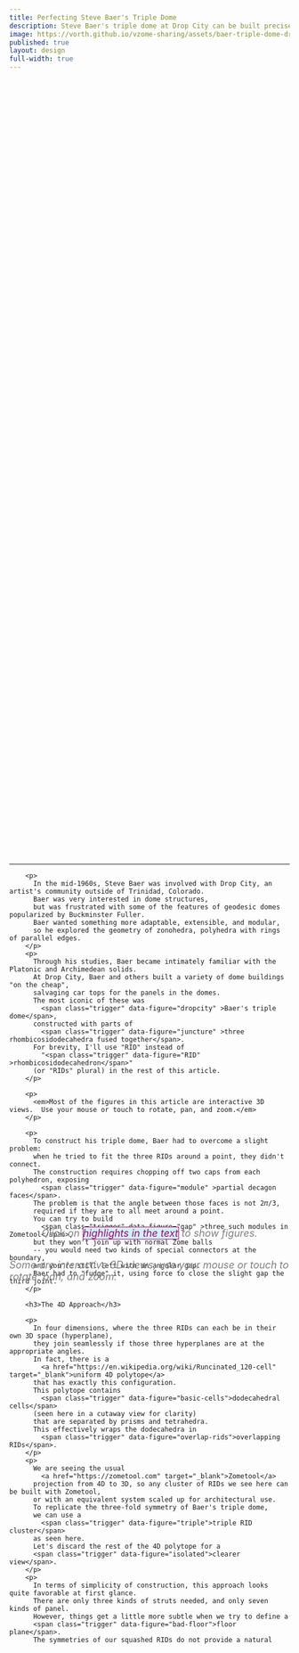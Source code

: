 ```yaml
---
title: Perfecting Steve Baer's Triple Dome
description: Steve Baer's triple dome at Drop City can be built precisely with real Zometool struts, as a particular subset of a projected H4 polytope.	 Three alternatives are discussed.
image: https://vorth.github.io/vzome-sharing/assets/baer-triple-dome-drop-city.jpg
published: true
layout: design
full-width: true
---
```


  <style>

    .intro-header .page-heading h1 {
      font-size: 2rem;
    }
      
    #main-body {
      user-select: none;
      min-height: 70dvh;
      display: grid;
      grid-template-columns: 3fr 5fr;
      grid-template-areas:
        "instruction canvas";
    }

    .safe-grid-item {
      width: 100%;
      height: 100%;
      position: relative;
    }

    .centered-scroller {
      height: 100%;
      width: 100%;
      position: relative;
      overflow: auto;
    }

    .scroller-content {
      position: absolute;
      inset: 0;
      margin: auto;
    }

    .no-scroll {
      overflow: hidden;
    }

    #figures {
      grid-area: canvas;
      width: 100%;
      height: 100%;
      border-block-start: 1px solid gray;
    }

    #hint {
      display: flex;
      flex-direction: column;
      justify-content: center;
      align-items: center;
      margin: auto;
      font-size: large;
      font-style: italic;
      height: 100%;
      color: gray;
    }

    #viewer {
      width: 100%;
      height: 100%
    }

    #prose {
      grid-area: instruction;
      border-block-start: 1px solid gray;
    }

    #buttons {
      grid-area: buttons;
      display: grid;
      grid-template-columns: 1fr 1fr;
      margin-block-start: 8px;
      margin-inline-end: 8px;
    }

    button {
      font-size: xx-large;
    }

    .trigger {
      background-color: rgb(204, 242, 254);
      color: rgb(172, 1, 103);
      border: 0.5px solid rgb(172, 1, 103);
    }
    .trigger:hover {
      text-decoration: underline;
    }
    .trigger:not(:hover) {
      text-decoration: inherit;
    }

    img {
      display: block;
      margin: auto;
    }

    .splash {
      margin-inline: auto;
      margin-block: initial;
      margin-block-start: 4em;
    }

    .hidden {
      display: none;
    }

    @media (max-aspect-ratio: 1/1) {
      #main-body {
        grid-template-columns: 1fr;
        grid-template-rows: 1fr 1fr;
        grid-template-areas:
          "canvas"
          "instruction";
      }

      .splash {
        display: none;
      }

      h2 {
        font-size: 1.4em;
        margin-block: 0.4em;
      }

      #prose {
        margin-block-start: 8px;
      }
    }
  </style>

<div id="main-body">

  <div id="prose" class="safe-grid-item">
    <div class="centered-scroller">
      <div class="scroller-content">

        <p>
          In the mid-1960s, Steve Baer was involved with Drop City, an artist's community outside of Trinidad, Colorado.
          Baer was very interested in dome structures,
          but was frustrated with some of the features of geodesic domes popularized by Buckminster Fuller.  
          Baer wanted something more adaptable, extensible, and modular, 
          so he explored the geometry of zonohedra, polyhedra with rings of parallel edges. 
        </p>
        <p>
          Through his studies, Baer became intimately familiar with the Platonic and Archimedean solids.  
          At Drop City, Baer and others built a variety of dome buildings "on the cheap", 
          salvaging car tops for the panels in the domes.  
          The most iconic of these was 
            <span class="trigger" data-figure="dropcity" >Baer's triple dome</span>, 
          constructed with parts of
            <span class="trigger" data-figure="juncture" >three rhombicosidodecahedra fused together</span>.
          For brevity, I'll use "RID" instead of 
            "<span class="trigger" data-figure="RID" >rhombicosidodecahedron</span>"
          (or "RIDs" plural) in the rest of this article. 
        </p>

        <p>
          <em>Most of the figures in this article are interactive 3D views.  Use your mouse or touch to rotate, pan, and zoom.</em>
        </p>

        <p>
          To construct his triple dome, Baer had to overcome a slight problem:
          when he tried to fit the three RIDs around a point, they didn't connect.
          The construction requires chopping off two caps from each polyhedron, exposing
            <span class="trigger" data-figure="module" >partial decagon faces</span>.
          The problem is that the angle between those faces is not 2𝜋/3,
          required if they are to all meet around a point.
          You can try to build
            <span class="trigger" data-figure="gap" >three such modules in Zometool</span>,
          but they won't join up with normal Zome balls 
          -- you would need two kinds of special connectors at the boundary, 
          and you're still left with an angular gap.
          Baer had to "fudge" it, using force to close the slight gap the third joint.
        </p>

        <h3>The 4D Approach</h3>

        <p>
          In four dimensions, where the three RIDs can each be in their own 3D space (hyperplane),
          they join seamlessly if those three hyperplanes are at the appropriate angles.
          In fact, there is a 
            <a href="https://en.wikipedia.org/wiki/Runcinated_120-cell" target="_blank">uniform 4D polytope</a>
          that has exactly this configuration.
          This polytope contains
            <span class="trigger" data-figure="basic-cells">dodecahedral cells</span>
          (seen here in a cutaway view for clarity)
          that are separated by prisms and tetrahedra.
          This effectively wraps the dodecahedra in
            <span class="trigger" data-figure="overlap-rids">overlapping RIDs</span>.
        </p>
        <p>
          We are seeing the usual
            <a href="https://zometool.com" target="_blank">Zometool</a>
          projection from 4D to 3D, so any cluster of RIDs we see here can be built with Zometool,
          or with an equivalent system scaled up for architectural use.
          To replicate the three-fold symmetry of Baer's triple dome,
          we can use a
            <span class="trigger" data-figure="triple">triple RID cluster</span>
          as seen here.
          Let's discard the rest of the 4D polytope for a
          <span class="trigger" data-figure="isolated">clearer view</span>.
        </p>
        <p>
          In terms of simplicity of construction, this approach looks quite favorable at first glance.
          There are only three kinds of struts needed, and only seven kinds of panel.
          However, things get a little more subtle when we try to define a
          <span class="trigger" data-figure="bad-floor">floor plane</span>.
          The symmetries of our squashed RIDs do not provide a natural place to introduce
          the floor.
          Any choice we make will require very non-standard struts and panels where our structure meets the floor.
        </p>

        <h3>More Symmetry</h3>

        <p>
          How can we mitigate this problem?
          One way is to choose another projection from 4D to 3D, one that naturally
          produces a more symmetric cluster of three RID cells.
            <span class="trigger" data-figure="dodec-cells">This projection</span>
          (again shown in cutaway view)
          is the most symmetric one possible,
          with the dodecahedral cells symmetrically arranged around a central three-fold axis.
          This is still the same 4D polytope, so we get our
            <span class="trigger" data-figure="triple-rid">cluster of three RIDs</span>
          as before.
        </p>
        <p>
          Since this projection has a central plane of mirror symmetry,
          it is easy to find a good candidate for the
            <span class="trigger" data-figure="good-floor">floor plane</span>,
          with only six struts actually <em>intersecting</em> the floor plan rather than ending at it. The
            <span class="trigger" data-figure="final-design">final design</span>
          Needs only some half-length yellow struts, and even the central pole (and downspout!)
          length is easy to construct.
        </p>
        <p>
          Unfortunately, we are paying a price for this symmetry.
          Our parts inventory has ballooned, with seven kinds of struts and at least nine kinds of panels!
          Furthermore, this design really calls for strut connectors that have three-fold prismatic symmetry,
          rather than full icosahedral symmetry like Zometool balls,
          if we want to simplify our strut designs.
        </p>

        <h3>A Compromise Solution</h3>

        <p>
          We can get back to the comfortable and familiar territory of Zometool parts,
          while still having a simple floor design,
          if we reconsider the 
            <span class="trigger" data-figure="regular-plus-two">original projection</span>
          and give up on three-fold rotational symmetry.
          By selecting the 
            <span class="trigger" data-figure="asymm-cluster">central RID and two neighbors</span>,
          we once again have a mirror plane that slices exactly through the center of the cluster.
          Now we can
            <span class="trigger" data-figure="asymm-final">place our floor</span>
          in a natural way, without introducing anything more exotic that a half-blue strut.
          Our parts inventory is otherwise back to just three Zometool struts and the familiar
          Zomeball connector,
          although we now require 10 different panel shapes due to the asymmetry.
        </p>

        <h3>Conclusion</h3>

        <p>
          As with anything else, perfection turns out to be elusive,
          and tradeoffs are always required.
          Nonetheless, we have at least found three ways to construct variations on
          Baer's triple dome without compromising on exact positions.
        </p>

      </div>
    </div>
  </div>

  <div id="figures" class="safe-grid-item">
    <div class="centered-scroller">
      <div class="scroller-content no-scroll">
        <div id="hint">
          <p>
            Click on <span class="trigger">highlights in the text</span> to show figures.
          </p>
          <p>
            Some are interactive 3D views; use your mouse or touch to rotate, pan, and zoom.
          </p>
          <img class="splash" src="https://vorth.github.io/vzome-sharing/assets/baer-triple-dome-drop-city.jpg" >
        </div>
        <img id="slide" class="hidden" >
        <vzome-viewer id='viewer' scene="default scene" class="hidden"
          src="https://vorth.github.io/vzome-sharing/2024/02/26/18-12-25-blue-lines-attempt/blue-lines-attempt.vZome">
          <img style="width: 100%"
            src="https://vorth.github.io/vzome-sharing/2024/02/26/18-12-25-blue-lines-attempt/blue-lines-attempt.png">
        </vzome-viewer>
      </div>
    </div>
  </div>
</div>


  <script type="module">

    const designs = {
      rhombicosido: 'https://vorth.github.io/vzome-sharing/2024/02/26/18-12-25-blue-lines-attempt/blue-lines-attempt.vZome',
      runcinated: 'https://vorth.github.io/vzome-sharing/2024/03/09/15-13-44-runcinated-120-cell-scenes/runcinated-120-cell-scenes.vZome',
      edgeFirst: 'https://vorth.github.io/vzome-sharing/2024/03/09/15-27-21-perfected-baer-triple-dome/perfected-baer-triple-dome.vZome',
      asymmetric: 'https://vorth.github.io/vzome-sharing/2024/03/09/20-55-39-asymmetric-triple-dome/asymmetric-triple-dome.vZome',
    };

    const figures = {
      dropcity:     { imgSrc: 'https://vorth.github.io/vzome-sharing/assets/baer-triple-dome-drop-city.jpg' },
      juncture:     { imgSrc: 'https://vorth.github.io/vzome-sharing/assets/baer-dome-juncture.jpg' },
      RID:          { design: 'rhombicosido', scene: 'rhombicosidodec' },
      module:       { design: 'rhombicosido', scene: 'module' },
      gap:          { design: 'rhombicosido', scene: 'top view final' },

      "basic-cells":      { design: 'runcinated', scene: "basic-cells" },
      "overlap-rids":     { design: 'runcinated', scene: "overlap-rids" },
      "regular-plus-two": { design: 'runcinated', scene: "regular-plus-two" },
      "triple":           { design: 'runcinated', scene: "triple" },
      "isolated":         { design: 'runcinated', scene: "isolated" },
      "bad-floor":        { design: 'runcinated', scene: "bad-floor" },

      "dodec-cells":      { design: 'edgeFirst', scene: "dodec-cells" },
      "triple-rid":       { design: 'edgeFirst', scene: "triple-rid" },
      "good-floor":       { design: 'edgeFirst', scene: "good-floor" },
      "final-design":     { design: 'edgeFirst', scene: "final-design" },

      "asymm-cluster":    { design: 'asymmetric', scene: "cluster" },
      "asymm-final":      { design: 'asymmetric', scene: "final-design" },
    }

    const hint = document.querySelector( "#hint" );
    const slide = document.querySelector( "#slide" );
    const viewer = document.querySelector( "#viewer" );
    viewer.reactive = false;
    viewer .addEventListener( "vzome-scenes-discovered", (e) => {
      console.log( 'scenes:', JSON.stringify( e.detail ) );
    });

    const showFigure = (figure) =>
    {
      hint.style.display = 'none';
      const { imgSrc=null, design, scene } = figures[ figure ];
      if ( !!imgSrc ) {
        // show the indicated image
        slide.src = imgSrc;

        viewer.classList .add( 'hidden' );
        slide.classList .remove( 'hidden' );
      } else {
        // show the vzome-viewer with the required design and scene
        viewer .src = designs[ design ];
        viewer .scene = scene;
        viewer .update( { camera: true } );

        slide.classList .add( 'hidden' );
        viewer.classList .remove( 'hidden' );
      }
    }
    // showFigure( 'dropcity' );
    
    document .querySelectorAll( "span[data-figure]" ) .forEach( el => {
      const figure = el.dataset.figure;
      el .addEventListener( "click", e => showFigure( figure ) );
    } );

  </script>
